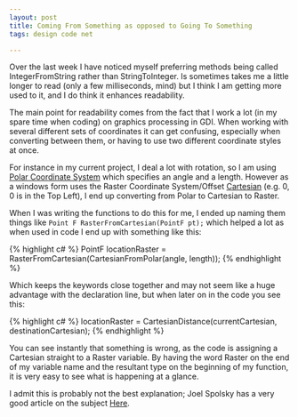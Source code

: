 ```yaml
---
layout: post
title: Coming From Something as opposed to Going To Something
tags: design code net

---
```


Over the last week I have noticed myself preferring methods being called IntegerFromString rather than StringToInteger.  Is sometimes takes me a little longer to read (only a few milliseconds, mind) but I think I am getting more used to it, and I do think it enhances readability.

The main point for readability comes from the fact that I work a lot (in my spare time when coding) on graphics processing in GDI.  When working with several different sets of coordinates it can get confusing, especially when converting between them, or having to use two different coordinate styles at once.

For instance in my current project, I deal a lot with rotation, so I am using [Polar Coordinate System][1] which specifies an angle and a length.  However as a windows form uses the Raster Coordinate System/Offset [Cartesian][2] (e.g. 0, 0 is in the Top Left), I end up converting from Polar to Cartesian to Raster.

When I was writing the functions to do this for me, I ended up naming them things like `Point F RasterFromCartesian(PointF pt);` which helped a lot as when used in code I end up with something like this:

{% highlight c# %}
PointF locationRaster = RasterFromCartesian(CartesianFromPolar(angle, length));
{% endhighlight %}

Which keeps the keywords close together and may not seem like a huge advantage with the declaration line, but when later on in the code you see this:

{% highlight c# %}
locationRaster = CartesianDistance(currentCartesian, destinationCartesian);
{% endhighlight %}

You can see instantly that something is wrong, as the code is assigning a Cartesian straight to a Raster variable.  By having the word Raster on the end of my variable name and the resultant type on the beginning of my function, it is very easy to see what is happening at a glance.

I admit this is probably not the best explanation; Joel Spolsky has a very good article on the subject [Here][3].

[1]: http://en.wikipedia.org/wiki/Polar_coordinate_system
[2]: http://en.wikipedia.org/wiki/Cartesian_coordinate_system 
[3]: http://www.joelonsoftware.com/articles/Wrong.html